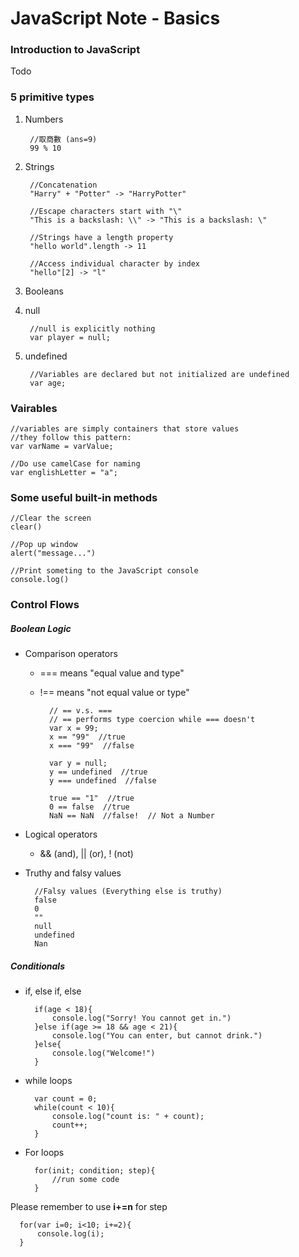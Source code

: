 # JavaScript Note - Basics


### Introduction to JavaScript
Todo


### 5 primitive types
1. Numbers
 
        //取商數 (ans=9)
        99 % 10

2. Strings
 
        //Concatenation
        "Harry" + "Potter" -> "HarryPotter" 

        //Escape characters start with "\"
        "This is a backslash: \\" -> "This is a backslash: \"
        
        //Strings have a length property
        "hello world".length -> 11
        
        //Access individual character by index
        "hello"[2] -> "l"
  
3. Booleans
4. null
        
        //null is explicitly nothing
        var player = null;

5. undefined
    
        //Variables are declared but not initialized are undefined
        var age;

### Vairables
    //variables are simply containers that store values
    //they follow this pattern:
    var varName = varValue;
    
    //Do use camelCase for naming
    var englishLetter = "a";
    
### Some useful built-in methods
    //Clear the screen
    clear()
    
    //Pop up window
    alert("message...")
    
    //Print someting to the JavaScript console
    console.log()
    
 
### Control Flows
 
##### Boolean Logic
* Comparison operators
    * === means "equal value and type"
    * !== means "not equal value or type"
     
            // == v.s. ===
            // == performs type coercion while === doesn't
            var x = 99;
            x == "99"  //true
            x === "99"  //false

            var y = null;
            y == undefined  //true
            y === undefined  //false
           
            true == "1"  //true
            0 == false  //true
            NaN == NaN  //false!  // Not a Number
           
* Logical operators
    * && (and), || (or), ! (not)

* Truthy and falsy values

        //Falsy values (Everything else is truthy)
        false
        0
        ""
        null
        undefined
        Nan

##### Conditionals
* if, else if, else

        if(age < 18){
            console.log("Sorry! You cannot get in.")
        }else if(age >= 18 && age < 21){
            console.log("You can enter, but cannot drink.")
        }else{
            console.log("Welcome!")
        }

* while loops
      
        var count = 0;
        while(count < 10){
            console.log("count is: " + count);
            count++;
        }

* For loops

        for(init; condition; step){
            //run some code
        }

Please remember to use **i+=n** for step
  
      for(var i=0; i<10; i+=2){
          console.log(i);
      }
